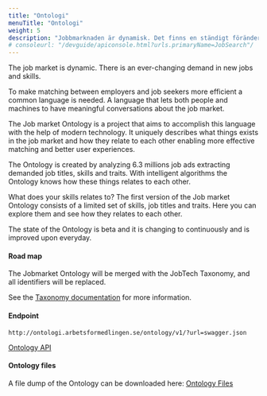 ```yaml
---
title: "Ontologi"
menuTitle: "Ontologi"
weight: 5
description: "Jobbmarknaden är dynamisk. Det finns en ständigt föränderlig efterfrågan på nya jobb och färdigheter. För att effektivisera matchningen mellan arbetsgivare och arbetssökande krävs ett vanligt språk. Ett språk som låter både människor och maskiner ha meningsfulla konversationer om arbetsmarknaden. Jobbmarknaden Ontology är ett projekt som syftar till att åstadkomma detta språk med hjälp av modern teknik."
# consoleurl: "/devguide/apiconsole.html?urls.primaryName=JobSearch"/
---
```


The job market is dynamic. There is an ever-changing demand in new jobs and skills.

To make matching between employers and job seekers more efficient a common language is needed. A language that lets both people and machines to have meaningful conversations about the job market.

The Job market Ontology is a project that aims to accomplish this language with the help of modern technology. It uniquely describes what things exists in the job market and how they relate to each other enabling more effective matching and better user experiences.

The Ontology is created by analyzing 6.3 millions job ads extracting demanded job titles, skills and traits. With intelligent algorithms the Ontology knows how these things relates to each other.

What does your skills relates to? The first version of the Job market Ontology consists of a limited set of skills, job titles and traits. Here you can explore them and see how they relates to each other.

The state of the Ontology is beta and it is changing to continuously and is improved upon everyday.

#### Road map

The Jobmarket Ontology will be merged with the JobTech Taxonomy, and all identifiers will be replaced.

See the [Taxonomy documentation](/taxonomy) for more information.


#### Endpoint
```
http://ontologi.arbetsformedlingen.se/ontology/v1/?url=swagger.json
```

<a href="http://ontologi.arbetsformedlingen.se/ontology/v1/?url=swagger.json" target="_blank">Ontology API</a>

#### Ontology files

A file dump of the Ontology can be downloaded here: [Ontology Files](https://github.com/JobtechSwe/ontology-files)
